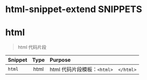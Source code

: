 # html-snippet-extend SNIPPETS
> 

# html
> html 代码片段

| Snippet    |   Type   | Purpose       |
| :--------- | :------: | :------------ |
|`html`|html|html 代码片段模板：`<html>  </html>`|